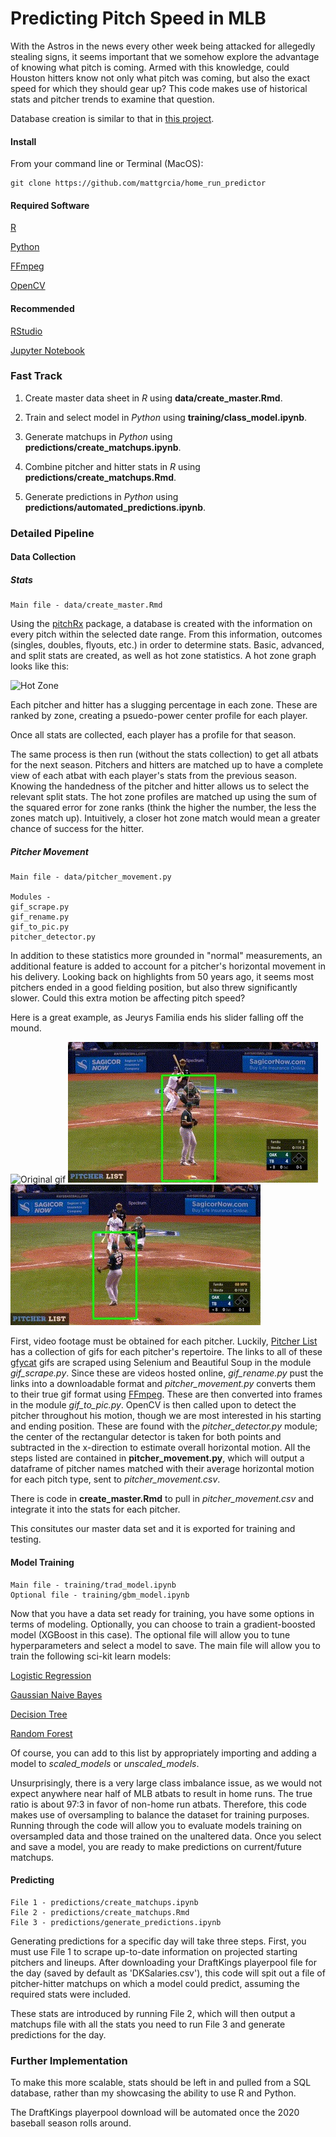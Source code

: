 # Predicting Pitch Speed in MLB

With the Astros in the news every other week being attacked for allegedly stealing signs, it seems important that we somehow explore the advantage of knowing what pitch is coming.  Armed with this knowledge, could Houston hitters know not only what pitch was coming, but also the exact speed for which they should gear up?  This code makes use of historical stats and pitcher trends to examine that question.

Database creation is similar to that in <a href="http://github.com/mattgrcia/home_run_predictor">this project</a>.

#### Install

From your command line or Terminal (MacOS):

```
git clone https://github.com/mattgrcia/home_run_predictor
```

#### Required Software

<a href="http://www.r-project.org/">R</a>

<a href="http://www.python.org/downloads/">Python</a>

<a href="https://www.ffmpeg.org/">FFmpeg</a>

<a href="https://opencv.org/">OpenCV</a>

#### Recommended

<a href="http://rstudio.com/products/rstudio/">RStudio</a>

<a href="http://jupyter.org/install">Jupyter Notebook</a>

### Fast Track

1. Create master data sheet in <i>R</i> using <b>data/create_master.Rmd</b>.

2. Train and select model in <i>Python</i> using <b>training/class_model.ipynb</b>.

3. Generate matchups in <i>Python</i> using <b>predictions/create_matchups.ipynb</b>.

4. Combine pitcher and hitter stats in <i>R</i> using <b>predictions/create_matchups.Rmd</b>.

5. Generate predictions in <i>Python</i> using <b>predictions/automated_predictions.ipynb</b>.


### Detailed Pipeline

#### Data Collection

##### Stats

```
Main file - data/create_master.Rmd
```

Using the <a href="http://github.com/cpsievert/pitchRx">pitchRx</a> package, a database is created with the information on every pitch within the selected date range.  From this information, outcomes (singles, doubles, flyouts, etc.) in order to determine stats.  Basic, advanced, and split stats are created, as well as hot zone statistics.  A hot zone graph looks like this:

![Hot Zone](img/hotzone.png?raw=true "Hot Zone")

Each pitcher and hitter has a slugging percentage in each zone.  These are ranked by zone, creating a psuedo-power center profile for each player.

Once all stats are collected, each player has a profile for that season.

The same process is then run (without the stats collection) to get all atbats for the next season.  Pitchers and hitters are matched up to have a complete view of each atbat with each player's stats from the previous season.  Knowing the handedness of the pitcher and hitter allows us to select the relevant split stats.  The hot zone profiles are matched up using the sum of the squared error for zone ranks (think the higher the number, the less the zones match up).  Intuitively, a closer hot zone match would mean a greater chance of success for the hitter.

##### Pitcher Movement

```
Main file - data/pitcher_movement.py

Modules -
gif_scrape.py
gif_rename.py
gif_to_pic.py
pitcher_detector.py
```

In addition to these statistics more grounded in "normal" measurements, an additional feature is added to account for a pitcher's horizontal movement in his delivery.  Looking back on highlights from 50 years ago, it seems most pitchers ended in a good fielding position, but also threw significantly slower.  Could this extra motion be affecting pitch speed?

Here is a great example, as Jeurys Familia ends his slider falling off the mound.
  
![Original gif](img/original_gif.gif?raw=true "Original gif")
![Start](img/start.jpg?raw=true "Start")
![End](img/end.jpg?raw=true "End")

First, video footage must be obtained for each pitcher.  Luckily, <a href="http://pitcherlist.com/">Pitcher List</a> has a collection of gifs for each pitcher's repertoire.  The links to all of these <a href="http://gfycat.com">gfycat</a> gifs are scraped using Selenium and Beautiful Soup in the module <i>gif_scrape.py</i>.  Since these are videos hosted online, <i>gif_rename.py</i> pust the links into a downloadable format and <i>pitcher_movement.py</i> converts them to their true gif format using <a href="http://ffmpeg.com">FFmpeg</a>.  These are then converted into frames in the module <i>gif_to_pic.py</i>.  OpenCV is then called upon to detect the pitcher throughout his motion, though we are most interested in his starting and ending position.  These are found with the <i>pitcher_detector.py</i> module; the center of the rectangular detector is taken for both points and subtracted in the x-direction to estimate overall horizontal motion.  All the steps listed are contained in <b>pitcher_movement.py</b>, which will output a dataframe of pitcher names matched with their average horizontal motion for each pitch type, sent to <i>pitcher_movement.csv</i>.
  
There is code in <b>create_master.Rmd</b> to pull in <i>pitcher_movement.csv</i> and integrate it into the stats for each pitcher.

This consitutes our master data set and it is exported for training and testing.


#### Model Training

```
Main file - training/trad_model.ipynb
Optional file - training/gbm_model.ipynb
```

Now that you have a data set ready for training, you have some options in terms of modeling.  Optionally, you can choose to train a gradient-boosted model (XGBoost in this case).  The optional file will allow you to tune hyperparameters and select a model to save.  The main file will allow you to train the following sci-kit learn models:

<a href="http://scikit-learn.org/stable/modules/generated/sklearn.linear_model.LogisticRegression.html">Logistic Regression</a>

<a href="http://scikit-learn.org/stable/modules/generated/sklearn.naive_bayes.GaussianNB.html">Gaussian Naive Bayes</a>

<a href="http://scikit-learn.org/stable/modules/generated/sklearn.tree.DecisionTreeClassifier.htmlDecision">Decision Tree</a>

<a href="http://scikit-learn.org/stable/modules/generated/sklearn.ensemble.RandomForestClassifier.html">Random Forest</a>

Of course, you can add to this list by appropriately importing and adding a model to <i>scaled_models</i> or <i>unscaled_models</i>.

Unsurprisingly, there is a very large class imbalance issue, as we would not expect anywhere near half of MLB atbats to result in home runs.  The true ratio is about 97:3 in favor of non-home run atbats.  Therefore, this code makes use of oversampling to balance the dataset for training purposes.  Running through the code will allow you to evaluate models training on oversampled data and those trained on the unaltered data.  Once you select and save a model, you are ready to make predictions on current/future matchups.

#### Predicting

```
File 1 - predictions/create_matchups.ipynb
File 2 - predictions/create_matchups.Rmd
File 3 - predictions/generate_predictions.ipynb
```

Generating predictions for a specific day will take three steps.  First, you must use File 1 to scrape up-to-date information on projected starting pitchers and lineups.  After downloading your DraftKings playerpool file for the day (saved by default as 'DKSalaries.csv'), this code will spit out a file of pitcher-hitter matchups on which a model could predict, assuming the required stats were included.

These stats are introduced by running File 2, which will then output a matchups file with all the stats you need to run File 3 and generate predictions for the day.


### Further Implementation

To make this more scalable, stats should be left in and pulled from a SQL database, rather than my showcasing the ability to use R and Python.

The DraftKings playerpool download will be automated once the 2020 baseball season rolls around.

